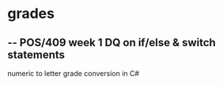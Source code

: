 # grades
--
POS/409 week 1 DQ on if/else & switch statements
--
numeric to letter grade conversion in C#

